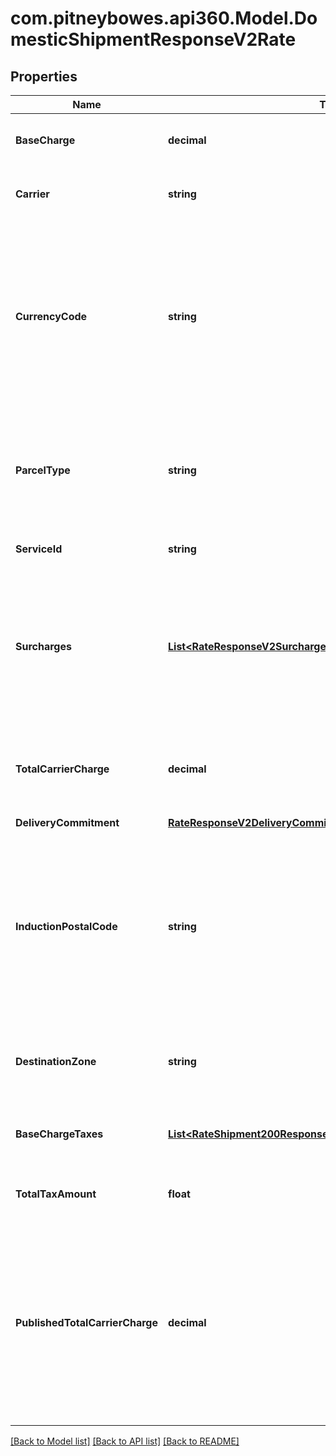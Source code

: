 # com.pitneybowes.api360.Model.DomesticShipmentResponseV2Rate

## Properties

Name | Type | Description | Notes
------------ | ------------- | ------------- | -------------
**BaseCharge** | **decimal** | The base service charge is payable to the carrier, excluding special service charges. | [optional] 
**Carrier** | **string** | Carrier is a service used to transport the parcels or couriers from one place to another. | [optional] 
**CurrencyCode** | **string** | A three-character (all uppercase letter) symbol of a currency according to the international ISO standard.&lt;br /&gt; As a rule, the first two letters denote the name of the country, and the third letter, the name of the currency thereof. For example, for US - the currency is Dollars and code is USD. Similarly for Canada, the currencycode is CAD, and for India, it is INR.  | [optional] 
**ParcelType** | **string** | Parcel Type is required for creating a shipment while rating a parcel, which varies as per Carrier selection.&lt;br /&gt; ParcelType have categories like Package, Envelopes, Paks, Boxes, Tube, etc. | [optional] 
**ServiceId** | **string** | The unique identifier given to the carrier specific service. | [optional] 
**Surcharges** | [**List&lt;RateResponseV2SurchargesInner&gt;**](RateResponseV2SurchargesInner.md) | Additional fees or surcharges applied to the shipment. Each object in the array represents a specific surcharge and its associated fee.  The &#x60;name&#x60; field must be one of the supported surcharge types from the respective carrier.  **Supported Surcharge Names by Carrier:**  | Carrier       | Surcharge Names                                                                 | |- -- -- -- -- -- -- --|- -- -- -- -- -- -- -- -- -- -- -- -- -- -- -- -- -- -- -- -- -- -- -- -- -- -- -- -- -- -- -- -- -- -- -- -- -- -- -- -- -| | DHL Express   | FUEL, GO_GREEN_BASIC, OVERSIZE, PREMIUM, RURAL, TOLL                            | | FedEx         | ANCILLARY_FEE, CANADIAN_DESTINATION, DELIVERY_AREA, DELIVERY_CONFIRMATION, FUEL, NON_MACHINABLE, OTHER, OUT_OF_DELIVERY_AREA, OUT_OF_PICKUP_AREA, OVERSIZE, RESIDENTIAL_DELIVERY, RESIDENTIAL_PICKUP | | UPS           | DELIVERY_AREA, EXTENDED_AREA, FUEL, LARGE_PACKAGE, RESIDENTIAL, SHIPPER_PAYS_DUTY_TAX | | USPS          | nonmachinable, oversize                                                         |     | [optional] 
**TotalCarrierCharge** | **decimal** | The total amount payable to the carrier, including special service fees, surcharges, and any international taxes and duties, except as noted below: | [optional] 
**DeliveryCommitment** | [**RateResponseV2DeliveryCommitment**](RateResponseV2DeliveryCommitment.md) |  | [optional] 
**InductionPostalCode** | **string** | The postal code where the shipment is tendered to the carrier. If an induction postal code is specified in the \&quot;fromAddress\&quot;, it will be used for rate calculations and determining manifest eligibility instead of the standard postal code. If not specified, the postal code from the \&quot;fromAddress\&quot; will be used. | [optional] 
**DestinationZone** | **string** | This is the postal or delivery zone assigned to the shipment&#39;s destination by the carrier. This field is returned for USPS as of now. | [optional] 
**BaseChargeTaxes** | [**List&lt;RateShipment200ResponseRateInnerBaseChargeTaxesInner&gt;**](RateShipment200ResponseRateInnerBaseChargeTaxesInner.md) | List of taxes applied to the base charge. Returned in case of Canada carriers, such as: purolator, Canpar and Fedex. | [optional] 
**TotalTaxAmount** | **float** | Total tax amount applied to the shipment. Returned in case of canada carriers. | [optional] 
**PublishedTotalCarrierCharge** | **decimal** | The total amount based on the carrier&#39;s standard (published) rates, including base charges, surcharges, special services, discounts, and applicable taxes. This value reflects the amount the carrier would charge without any negotiated discounts or platform-specific rate adjustments. - Returned only when supported by the carrier (e.g., FedEx, UPS, DHL, USPS).\&quot;  | [optional] 

[[Back to Model list]](../../README.md#documentation-for-models) [[Back to API list]](../../README.md#documentation-for-api-endpoints) [[Back to README]](../../README.md)

